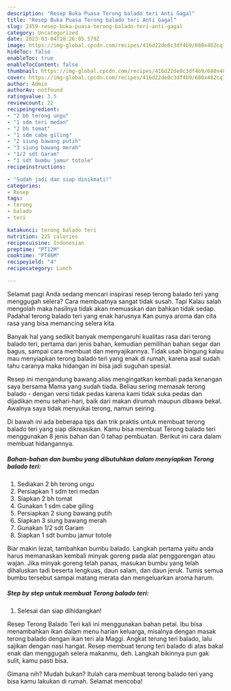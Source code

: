 ```yaml
---
description: "Resep Buka Puasa Terong balado teri Anti Gagal"
title: "Resep Buka Puasa Terong balado teri Anti Gagal"
slug: 2459-resep-buka-puasa-terong-balado-teri-anti-gagal
category: Uncategorized
date: 2023-03-04T10:26:05.579Z
image: https://img-global.cpcdn.com/recipes/416d22de0c3df4b9/680x482cq70/terong-balado-teri-foto-resep-utama.jpg
hideToc: false
enableToc: true
enableTocContent: false
thumbnail: https://img-global.cpcdn.com/recipes/416d22de0c3df4b9/680x482cq70/terong-balado-teri-foto-resep-utama.jpg
cover: https://img-global.cpcdn.com/recipes/416d22de0c3df4b9/680x482cq70/terong-balado-teri-foto-resep-utama.jpg
author: Admin
authorAv: notfound
ratingvalue: 3.5
reviewcount: 22
recipeingredient:
- "2 bh terong ungu"
- "1 sdm teri medan"
- "2 bh tomat"
- "1 sdm cabe giling"
- "2 siung bawang putih"
- "3 siung bawang merah"
- "1/2 sdt Garam"
- "1 sdt bumbu jamur totole"
recipeinstructions:

- "Sudah jadi dan siap dinikmati!"
categories:
- Resep
tags:
- terong
- balado
- teri

katakunci: terong balado teri 
nutrition: 225 calories
recipecuisine: Indonesian
preptime: "PT12M"
cooktime: "PT46M"
recipeyield: "4"
recipecategory: Lunch

---
```



Selamat pagi Anda sedang mencari inspirasi resep terong balado teri yang menggugah selera? Cara membuatnya sangat tidak susah. Tapi Kalau salah mengolah maka hasilnya tidak akan memuaskan dan bahkan tidak sedap. Padahal terong balado teri yang enak harusnya Kan punya aroma dan cita rasa yang bisa memancing selera kita.


Banyak hal yang sedikit banyak mempengaruhi kualitas rasa dari terong balado teri, pertama dari jenis bahan, kemudian pemilihan bahan segar dan bagus, sampai cara membuat dan menyajikannya. Tidak usah bingung kalau mau menyiapkan terong balado teri yang enak di rumah, karena asal sudah tahu caranya maka hidangan ini bisa jadi suguhan spesial.

Resep ini mengandung bawang.alias mengingatkan kembali pada kenangan saya bersama Mama yang sudah tiada. Beliau sering memasak terong balado - dengan versi tidak pedas karena kami tidak suka pedas dan dijadikan menu sehari-hari, baik dari makan dirumah maupun dibawa bekal. Awalnya saya tidak menyukai terong, namun seiring.


Di bawah ini ada beberapa tips dan trik praktis untuk membuat terong balado teri yang siap dikreasikan. Kamu bisa membuat Terong balado teri menggunakan 8 jenis bahan dan 0 tahap pembuatan. Berikut ini cara dalam membuat hidangannya.

<!--inarticleads1-->

##### Bahan-bahan dan bumbu yang dibutuhkan dalam menyiapkan Terong balado teri:

1. Sediakan 2 bh terong ungu
1. Persiapkan 1 sdm teri medan
1. Siapkan 2 bh tomat
1. Gunakan 1 sdm cabe giling
1. Persiapkan 2 siung bawang putih
1. Siapkan 3 siung bawang merah
1. Gunakan 1/2 sdt Garam
1. Siapkan 1 sdt bumbu jamur totole


Biar makin lezat, tambahkan bumbu balado. Langkah pertama yaitu anda harus memanaskan kembali minyak goreng pada alat penggorengan atau wajan. Jika minyak goreng telah panas, masukan bumbu yang telah dihaluskan tadi beserta lengkuas, daun salam, dan daun jeruk. Tumis semua bumbu tersebut sampai matang merata dan mengeluarkan aroma harum. 

<!--inarticleads2-->

##### Step by step untuk membuat Terong balado teri:


1. Selesai dan siap dihidangkan!

Resep Terong Balado Teri kali ini menggunakan bahan petai. Ibu bisa menambahkan ikan dalam menu harian keluarga, misalnya dengan masak terong balado dengan ikan teri ala Maggi. Angkat terung teri balado, lalu sajikan dengan nasi hangat. Resep membuat terung teri balado di atas bakal enak dan menggugah selera makanmu, deh. Langkah bikinnya pun gak sulit, kamu pasti bisa. 

Gimana nih? Mudah bukan? Itulah cara membuat terong balado teri yang bisa kamu lakukan di rumah. Selamat mencoba!
